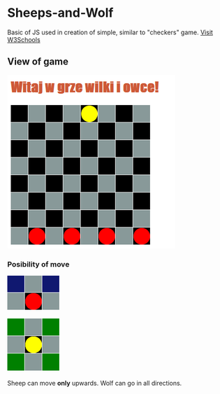 # Sheeps-and-Wolf
Basic of JS  used in creation of simple, similar to "checkers" game.
<a href="https://mathcircles.org/activity/wolves-and-sheep/">Visit W3Schools</a> </br>
## View of game
![View of game](https://github.com/Pablo1644/Sheeps-and-Wolf/blob/main/wilkiOwce.png)
### Posibility of move 

![View of game](https://github.com/Pablo1644/Sheeps-and-Wolf/blob/main/moveOfSheep.png) </br> </br>
![View of game](https://github.com/Pablo1644/Sheeps-and-Wolf/blob/main/moveOfWolf.png) </br> </br>
Sheep can move <b>only</b> upwards. Wolf can go in all directions.

